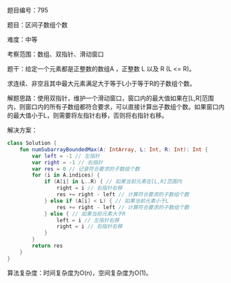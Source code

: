 题目编号：795

题目：区间子数组个数

难度：中等

考察范围：数组、双指针、滑动窗口

题干：给定一个元素都是正整数的数组A ，正整数 L 以及 R (L <= R)。

求连续、非空且其中最大元素满足大于等于L小于等于R的子数组个数。

解题思路：使用双指针，维护一个滑动窗口，窗口内的最大值如果在[L,R]范围内，则窗口内的所有子数组都符合要求，可以直接计算出子数组个数。如果窗口内的最大值小于L，则需要将左指针右移，否则将右指针右移。

解决方案：

```kotlin
class Solution {
    fun numSubarrayBoundedMax(A: IntArray, L: Int, R: Int): Int {
        var left = -1 // 左指针
        var right = -1 // 右指针
        var res = 0 // 记录符合要求的子数组个数
        for (i in A.indices) {
            if (A[i] in L..R) { // 如果当前元素在[L,R]范围内
                right = i // 右指针右移
                res += right - left // 计算符合要求的子数组个数
            } else if (A[i] < L) { // 如果当前元素小于L
                res += right - left // 计算符合要求的子数组个数
            } else { // 如果当前元素大于R
                left = i // 左指针右移
                right = i // 右指针右移
            }
        }
        return res
    }
}
```

算法复杂度：时间复杂度为O(n)，空间复杂度为O(1)。